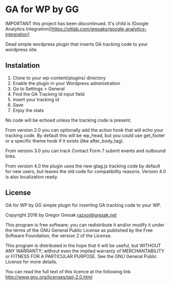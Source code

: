 # GA for WP by GG

IMPORTANT this project has been discontinued. It's child is (Google Analytics Integration)[https://gitlab.com/gresakg/google-analytics-integration]

Dead simple wordpress plugin that inserts GA tracking code to your wordpress site.

## Instalation

1. Clone to your wp-content/plugins/ directory
2. Enable the plugin in your Wordpress administration
3. Go to Settings > General
4. Find the GA Tracking Id input field
5. Insert your tracking id
6. Save
7. Enjoy the stats

No code will be echoed unless the tracking code is present.

From version 2.0 you can optionally add the action hook that will echo your tracking code. By default this will be wp_head, but you could use get_footer or a specific theme hook if it exists (like after_body_tag).

From version 3.0 you can track Contact Form 7 submit events and outbound links.

From version 4.0 the plugin uses the new gtag.js tracking code by default for new users, but leaves the old code for compatibility reasons. Version 4.0 is also localization ready.

## License

GA for WP by GG simple plugin for inserting GA tracking code to your WP.

Copyright 2016 by Gregor Gresak razvoj@gresak.net

This program is free software; you can redistribute it and/or modify it under the terms of the GNU General Public License as published by the Free Software Foundation; the version 2 of the License.

This program is distributed in the hope that it will be useful, but WITHOUT ANY WARRANTY; without even the implied warranty of MERCHANTABILITY or FITNESS FOR A PARTICULAR PURPOSE. See the GNU General Public License for more details.

You can read the full text of this licence at the following link http://www.gnu.org/licenses/gpl-2.0.html
